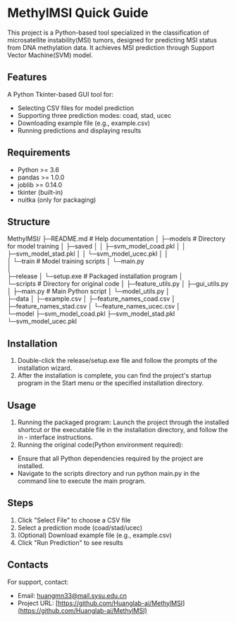 # MethylMSI Quick Guide

This project is a Python-based tool specialized in the classification of microsatellite instability(MSI) tumors, designed for predicting MSI status from DNA methylation data. It achieves MSI prediction through Support Vector Machine(SVM) model.

## Features

A Python Tkinter-based GUI tool for:
- Selecting CSV files for model prediction
- Supporting three prediction modes: coad, stad, ucec
- Downloading example file (e.g., example.csv)
- Running predictions and displaying results

## Requirements
- Python >= 3.6
- pandas >= 1.0.0
- joblib >= 0.14.0
- tkinter (built-in)
- nuitka (only for packaging)

## Structure
MethylMSI/
├─README.md    # Help documentation
│
├─models    # Directory for model training 
│  ├─saved
│  │      ├─svm_model_coad.pkl
│  │      ├─svm_model_stad.pkl
│  │      └─svm_model_ucec.pkl
│  │      
│  └─train    # Model training scripts
│          └─main.py   
│          
├─release
│      └─setup.exe    # Packaged installation program
│      
└─scripts    # Directory for original code
    │  ├─feature_utils.py
    │  ├─gui_utils.py
    │  ├─main.py    # Main Python script
    │  └─model_utils.py
    │  
    ├─data
    │      ├─example.csv
    │      ├─feature_names_coad.csv
    │      ├─feature_names_stad.csv
    │      └─feature_names_ucec.csv
    │      
    └─model
            ├─svm_model_coad.pkl
            ├─svm_model_stad.pkl
            └─svm_model_ucec.pkl

## Installation
1. Double-click the release/setup.exe file and follow the prompts of the installation wizard.
2. After the installation is complete, you can find the project's startup program in the Start menu or the specified installation directory.

## Usage
1. Running the packaged program: Launch the project through the installed shortcut or the executable file in the installation directory, and follow the in - interface instructions.
2. Running the original code(Python environment required):
- Ensure that all Python dependencies required by the project are installed.
- Navigate to the scripts directory and run python main.py in the command line to execute the main program. 

## Steps
1. Click "Select File" to choose a CSV file
2. Select a prediction mode (coad/stad/ucec)
3. (Optional) Download example file (e.g., example.csv)
4. Click "Run Prediction" to see results

## Contacts
For support, contact:
- Email: huangmn33@mail.sysu.edu.cn
- Project URL: [https://github.com/Huanglab-ai/MethylMSI](https://github.com/Huanglab-ai/MethylMSI)
